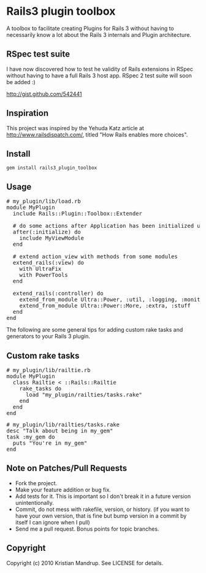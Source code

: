 # Rails3 plugin toolbox

A toolbox to facilitate creating Plugins for Rails 3 without having to necessarily know a lot about the Rails 3 internals and Plugin architecture.   

## RSpec test suite

I have now discovered how to test he validity of Rails extensions in RSpec without having to have a full Rails 3 host app.
RSpec 2 test suite will soon be added :)

http://gist.github.com/542441

## Inspiration

This project was inspired by the Yehuda Katz article at http://www.railsdispatch.com/, titled "How Rails enables more choices".

## Install

<code>gem install rails3_plugin_toolbox</code>

## Usage

<pre>
# my_plugin/lib/load.rb
module MyPlugin
  include Rails::Plugin::Toolbox::Extender

  # do some actions after Application has been initialized using registered initializers
  after(:initialize) do
    include MyViewModule
  end

  # extend action_view with methods from some modules
  extend_rails(:view) do
    with UltraFix
    with PowerTools    
  end  

  extend_rails(:controller) do
    extend_from_module Ultra::Power, :util, :logging, :monitor
    extend_from_module Ultra::Power::More, :extra, :stuff
  end  
end  
</pre>

The following are some general tips for adding custom rake tasks and generators to your Rails 3 plugin.

## Custom rake tasks

<pre>
# my_plugin/lib/railtie.rb
module MyPlugin
  class Railtie < ::Rails::Railtie
    rake_tasks do
      load "my_plugin/railties/tasks.rake"    
    end
  end    
end
</pre>

<pre>
# my_plugin/lib/railties/tasks.rake
desc "Talk about being in my_gem"
task :my_gem do
  puts "You're in my_gem"
end     
</pre>


## Note on Patches/Pull Requests
 
* Fork the project.
* Make your feature addition or bug fix.
* Add tests for it. This is important so I don't break it in a
  future version unintentionally.
* Commit, do not mess with rakefile, version, or history.
  (if you want to have your own version, that is fine but bump version in a commit by itself I can ignore when I pull)
* Send me a pull request. Bonus points for topic branches.

## Copyright

Copyright (c) 2010 Kristian Mandrup. See LICENSE for details.
